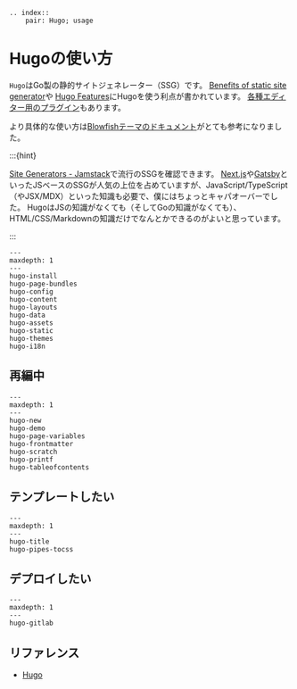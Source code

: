 ```{eval-rst}
.. index::
    pair: Hugo; usage
```

# Hugoの使い方

``Hugo``はGo製の静的サイトジェネレーター（SSG）です。
[Benefits of static site generator](https://gohugo.io/about/benefits/)や
[Hugo Features](https://gohugo.io/about/features/)にHugoを使う利点が書かれています。
[各種エディター用のプラグイン](https://gohugo.io/tools/editors/)もあります。

より具体的な使い方は[Blowfishテーマのドキュメント](https://blowfish.page/docs/)がとても参考になりました。

:::{hint}

[Site Generators - Jamstack](https://jamstack.org/generators/)で流行のSSGを確認できます。
[Next.js](https://nextjs.org/)や[Gatsby](https://www.gatsbyjs.com/)といったJSベースのSSGが人気の上位を占めていますが、JavaScript/TypeScript（やJSX/MDX）といった知識も必要で、僕にはちょっとキャパオーバーでした。
HugoはJSの知識がなくても（そしてGoの知識がなくても）、HTML/CSS/Markdownの知識だけでなんとかできるのがよいと思っています。

:::

```{toctree}
---
maxdepth: 1
---
hugo-install
hugo-page-bundles
hugo-config
hugo-content
hugo-layouts
hugo-data
hugo-assets
hugo-static
hugo-themes
hugo-i18n
```

## 再編中

```{toctree}
---
maxdepth: 1
---
hugo-new
hugo-demo
hugo-page-variables
hugo-frontmatter
hugo-scratch
hugo-printf
hugo-tableofcontents
```

## テンプレートしたい

```{toctree}
---
maxdepth: 1
---
hugo-title
hugo-pipes-tocss
```

## デプロイしたい

```{toctree}
---
maxdepth: 1
---
hugo-gitlab
```

## リファレンス

- [Hugo](https://gohugo.io/)
